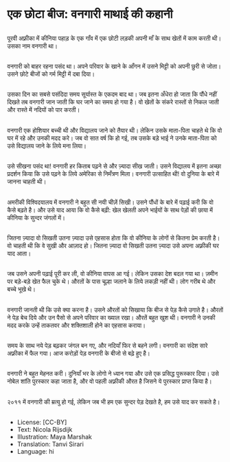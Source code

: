 # एक छोटा बीज: वनगारी माथाई की कहानी

##
पूरवी अफ़्रीका में कीनिया पहाड़ के एक गाँव में एक छोटी लड़की अपनी माँ के साथ खेतों में काम करती थी। उसका नाम वनगारी था।

##
वनगारी को बाहर रहना पसंद था। अपने परिवार के खाने के आँगन में उसने मिट्टी को अपनी छुरी से जोता। उसने छोटे बीजों को गर्म मिट्टी में दबा दिया।

##
उसका दिन का सबसे पसंदिदा समय सूर्यास्त के एकदम बाद था। जब इतना अँधेरा हो जाता कि पौंधे नहीं दिखते तब वनगारी जान जाती कि घर जाने का समय हो गया है। वो खेतों के संकरे रास्तों से निकल जाती और रास्ते में नदियों को पार करती।

##
वनगारी एक होशियार बच्ची थी और विद्यालय जाने को तैयार थी। लेकिन उसके माता-पिता चाहते थे कि वो घर में रहे और उनकी मदद करे। जब वो सात वर्ष कि हो गई, तब उसके बड़े भाई ने उनके माता-पिता को उसे विद्यालय जाने के लिये मना लिया।

##
उसे सीखना पसंद था! वनगारी हर किताब पढ़ने से और ज़्यादा सीख जाती। उसने विद्यालय में इतना अच्छा प्रदर्शन किया कि उसे पढ़ने के लिये अमेरिका से निमँत्रण मिला। वनगारी उत्साहित थी! वो दुनिया के बारे में जानना चाहती थी।

##
अमरीकी विश्विदयालय में वनगारी ने बहुत सी नयी चीज़ें सिखी। उसने पौंधों के बारे में पढ़ाई करी कि वो कैसे बढ़ते है। और उसे याद आया कि वो कैसे बढ़ी: खेल खेलती अपने भाईयों के साथ पेड़ों की छाया में कीनिया के सुन्दर जंगलों में।

##
जितना ज़्यादा वो सिखती उतना ज़्यादा उसे एहसास होता कि वो कीनिया के लोगों से कितना प्रेम करती है। वो चाहती थी कि वे सुखी और आज़ाद हो। जितना ज़्यादा वो सिखती उतना ज़्यादा उसे अपना अफ़्रीकी घर याद आता।

##
जब उसने अपनी पढ़ाई पूरी कर ली, वो कीनिया वापस आ गई। लेकिन उसका देश बदल गया था। ज़मीन पर बड़े-बड़े खेत फैल चुके थे। औरतों के पास चूल्हा जलाने के लिये लकड़ी नहीं थी। लोग गरीब थे और बच्चे भूखे थे।

##
वनगारी जानती थी कि उसे क्या करना है। उसने औरतों को सिखाया कि बीज से पेड़ कैसे उगाते है। औरतों ने पेड़ बेच दिये और उन पैसो से अपने परिवार का ख्याल रखा। औरतें बहुत खुश थी। वनगारी ने उनकी मदद करके उन्हें ताकतवर और शक्तिशाली होने का एहसास कराया।

##
समय के साथ नये पेड़ बढ़कर जंगल बन गए, और नदियाँ फिर से बहने लगी। वनगारी का संदेश सारे अफ़्रीका में फैल गया। आज करोड़ों पेड़ वनगारी के बीजो से बढ़े हुए है।

##
वनगारी ने बहुत मेहनत करी। दुनियाँ भर के लोगो ने ध्यान गया और उसे एक प्रसिद्ध पुरूस्कार दिया। उसे नोबेल शांति पुरस्कार कहा जाता है, और वो पहली अफ़्रीकी औरत है जिसने ये पुरस्कार प्राप्त किया है।

##
२०११ में वनगारी की म्रत्यु हो गई, लेकिन जब भी हम एक सुन्दर पेड़ देखते है, हम उसे याद कर सकते है।

##
* License: [CC-BY]
* Text: Nicola Rijsdijk
* Illustration: Maya Marshak
* Translation: Tanvi Sirari
* Language: hi
